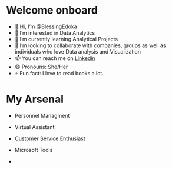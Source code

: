 # Welcome onboard

- 👋 Hi, I’m @BlessingEdoka
- 👀 I’m interested in Data Analytics
- 🌱 I’m currently learning Analytical Projects
- 💞️ I’m looking to collaborate with companies, groups as well as individuals who love Data analysis and Visualization
- 📫 You can reach me on [Linkedin](https://www.linkedin.com/in/blessing-edoka-8aa7a4241?utm_source=share&utm_campaign=share_via&utm_content=profile&utm_medium=android_app)
- 😄 Pronouns: She/Her
- ⚡ Fun fact: I love to read books a lot.
  
# My Arsenal
- Personnel Managment
- Virtual Assistant
- Customer Service Enthusiast
- Microsoft Tools
  
- 



<!---
BlessingEdoka55/BlessingEdoka55 is a ✨ special ✨ repository because its `README.md` (this file) appears on your GitHub profile.
You can click the Preview link to take a look at your changes.
--->
